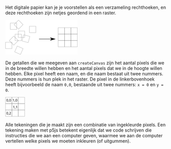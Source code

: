 <!--
### Pixels en een raster
-->

Het digitale papier kan je je voorstellen als een verzameling rechthoeken, en deze rechthoeken zijn netjes 
geordend in een raster. 

![pixels and raster](images/pixels_raster.png)

De getallen die we meegeven aan `createCanvas` zijn het aantal pixels die we in de breedte willen hebben en het 
aantal pixels dat we in de hoogte willen hebben. Elke pixel heeft een naam, en die naam bestaat uit twee 
nummers. Deze nummers is hun plek in het raster. De pixel in de linkerbovenhoek heeft bijvoorbeeld de naam `0,0`, bestaande uit
twee nummers:  `x = 0` en `y = 0`.

![pixels_namen](images/pixels_namen.png)

 Alle tekeningen die je maakt zijn een combinatie van ingekleurde pixels.
Een tekening maken met p5js betekent eigenlijk dat we code schrijven die instructies die we aan een computer geven, 
waarmee we aan de computer vertellen welke pixels we moeten inkleuren (of uitgummen). 
